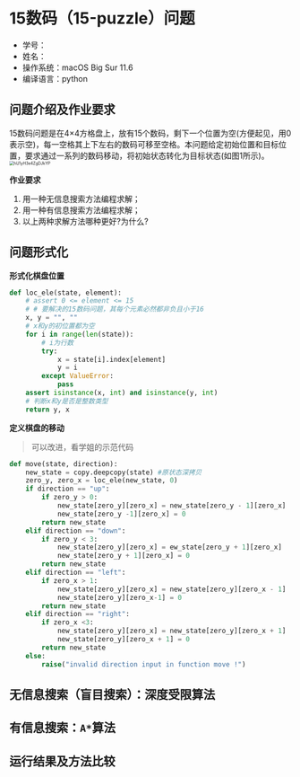 # 15数码（15-puzzle）问题
- 学号：
- 姓名：
- 操作系统：macOS Big Sur 11.6
- 编译语言：python

## 问题介绍及作业要求
15数码问题是在4×4方格盘上，放有15个数码，剩下一个位置为空(方便起见，用0表示空)，每一空格其上下左右的数码可移至空格。本问题给定初始位置和目标位置，要求通过一系列的数码移动，将初始状态转化为目标状态(如图1所示)。
<img src="https://i.loli.net/2021/10/06/hU1yH3e4ZgDJkYP.png" alt="hU1yH3e4ZgDJkYP" style="zoom:50%;" />

**作业要求**
1. 用一种无信息搜索方法编程求解；
2. 用一种有信息搜索方法编程求解；
3. 以上两种求解方法哪种更好?为什么?

## 问题形式化
**形式化棋盘位置**
```python
def loc_ele(state, element):
    # assert 0 <= element <= 15
    # # 要解决的15数码问题，其每个元素必然都非负且小于16
    x, y = "", ""
    # x和y的初位置都为空
    for i in range(len(state)):
        # i为行数
        try:
            x = state[i].index[element]
            y = i
        except ValueError:
            pass
    assert isinstance(x, int) and isinstance(y, int)
    # 判断x和y是否是整数类型
    return y, x
```

**定义棋盘的移动**
> 可以改进，看学姐的示范代码
```python
def move(state, direction):
    new_state = copy.deepcopy(state) #原状态深拷贝
    zero_y, zero_x = loc_ele(new_state, 0)
    if direction == "up":
        if zero_y > 0:
            new_state[zero_y][zero_x] = new_state[zero_y - 1][zero_x]
            new_state[zero_y -1][zero_x] = 0
        return new_state
    elif direction == "down":
        if zero_y < 3:
            new_state[zero_y][zero_x] = ew_state[zero_y + 1][zero_x]
            new_state[zero_y + 1][zero_x] = 0
        return new_state
    elif direction == "left":
        if zero_x > 1:
            new_state[zero_y][zero_x] = new_state[zero_y][zero_x - 1]
            new_state[zero_y][zero_x-1] = 0
        return new_state
    elif direction == "right":
        if zero_x <3:
            new_state[zero_y][zero_x] = new_state[zero_y][zero_x + 1]
            new_state[zero_y][zero_x + 1] = 0
        return new_state
    else:
        raise("invalid direction input in function move !")
```

## 无信息搜索（盲目搜索）：深度受限算法

## 有信息搜索：`A*`算法

## 运行结果及方法比较
